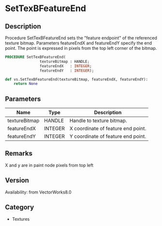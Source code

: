 # SetTexBFeatureEnd

## Description
Procedure SetTexBFeatureEnd sets the &quot;feature endpoint&quot; of the referenced texture bitmap.  Parameters featureEndX and featureEndY specify the end point. The point is expressed in pixels from the top left corner of the bitmap.

```pascal
PROCEDURE SetTexBFeatureEnd(
				textureBitmap : HANDLE;
				featureEndX   : INTEGER;
				featureEndY   : INTEGER);
```

```python
def vs.SetTexBFeatureEnd(textureBitmap, featureEndX, featureEndY):
    return None
```

## Parameters
|Name|Type|Description|
|---|---|---|
|textureBitmap|HANDLE|Handle to texture bitmap.|
|featureEndX|INTEGER|X coordinate of feature end point.|
|featureEndY|INTEGER|Y coordinate of feature end point.|

## Remarks
X and y are in paint node pixels from top left

## Version
Availability: from VectorWorks8.0

## Category
* Textures

